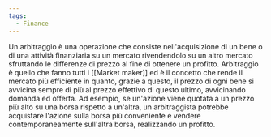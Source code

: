 ```yaml
---
tags:
  - Finance
---
```

Un arbitraggio è una operazione che consiste nell'acquisizione di un bene o di una attività finanziaria su un mercato rivendendolo su un altro mercato sfruttando le differenze di prezzo al fine di ottenere un profitto.
Arbitraggio è quello che fanno tutti i [[Market maker]] ed è il concetto che rende il mercato più efficiente in quanto, grazie a questo, il prezzo di ogni bene si avvicina sempre di più al prezzo effettivo di questo ultimo, avvicinando domanda ed offerta.
Ad esempio, se un'azione viene quotata a un prezzo più alto su una borsa rispetto a un'altra, un arbitraggista potrebbe acquistare l'azione sulla borsa più conveniente e vendere contemporaneamente sull'altra borsa, realizzando un profitto.